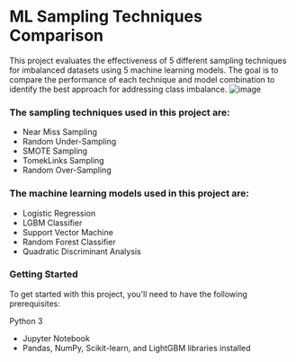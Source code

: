 # ML Sampling Techniques Comparison

This project evaluates the effectiveness of 5 different sampling techniques for imbalanced datasets using 5 machine learning models. The goal is to compare the performance of each technique and model combination to identify the best approach for addressing class imbalance.
![image](https://user-images.githubusercontent.com/98878944/219968664-21d06338-5b77-4bef-9cee-85331b8e3005.png)

### The sampling techniques used in this project are:

- Near Miss Sampling
- Random Under-Sampling
- SMOTE Sampling
- TomekLinks Sampling
- Random Over-Sampling

### The machine learning models used in this project are:

- Logistic Regression
- LGBM Classifier
- Support Vector Machine
- Random Forest Classifier
- Quadratic Discriminant Analysis


### Getting Started
To get started with this project, you'll need to have the following prerequisites:

Python 3
- Jupyter Notebook
- Pandas, NumPy, Scikit-learn, and LightGBM libraries installed


